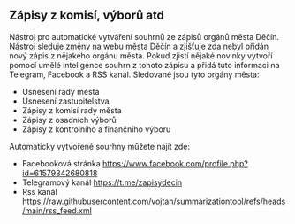 
## Zápisy z komisí, výborů atd
Nástroj pro automatické vytváření souhrnů ze zápisů orgánů města Děčín. Nástroj sleduje změny na webu města Děčín a zjišťuje zda nebyl přidán nový zápis z nějakého orgánu města. Pokud zjistí nějaké novinky vytvoří pomocí umělé inteligence souhrn z tohoto zápisu a přidá tuto informaci na Telegram, Facebook a RSS kanál.
Sledované jsou tyto orgány města:
 - Usnesení rady města
 - Usnesení zastupitelstva
 - Zápisy z komisí rady města
 - Zápisy z osadních výborů
 - Zápisy z kontrolního a finančního výboru

Automaticky vytvořené sourhny  můžete najít zde:
 - Facebooková stránka https://www.facebook.com/profile.php?id=61579342680818
 - Telegramový kanál https://t.me/zapisydecin
 - Rss kanál https://raw.githubusercontent.com/vojtan/summarizationtool/refs/heads/main/rss_feed.xml

 